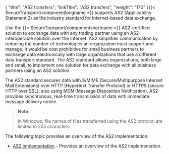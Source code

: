 {
    "title": "AS2 transfers",
    "linkTitle": "AS2 transfers",
    "weight": "170"
}{{< SecureTransport/componentlongname  >}} supports AS2 (Applicability Statement 2) as the industry standard for Internet-based data exchange.

Use the {{< SecureTransport/componentshortname  >}} AS2-certified solution to exchange data with any trading partner using an AS2-interoperable solution over the Internet. AS2 simplifies communication by reducing the number of technologies an organization must support and manage. It would be cost prohibitive for small business partners to exchange data electronically with large organizations that use a different data transport standard. The AS2 standard allows organizations, both large and small, to implement one solution for data exchange with all business partners using an AS2 solution.

The AS2 standard secures data with S/MIME (Secure/Multipurpose Internet Mail Extensions) over HTTP (Hypertext Transfer Protocol) or HTTPS (secure HTTP over SSL), also using MDN (Message Disposition Notification). AS2 provides synchronous, real-time transmission of data with immediate message delivery notice.

> **Note:**
>
> In Windows, file names of files transferred using the AS2 protocol are limited to 255 characters.

The following topic provides an overview of the AS2 implementation:

-   <a href="c_st_as2overview" class="MCXref xref">AS2 implementation</a> - Provides an overview of the AS2 implementation.
